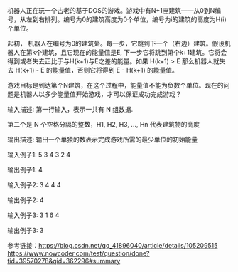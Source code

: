机器人正在玩一个古老的基于DOS的游戏。游戏中有N+1座建筑——从0到N编号，从左到右排列。编号为0的建筑高度为0个单位，编号为i的建筑的高度为H(i)个单位。 

起初， 机器人在编号为0的建筑处。每一步，它跳到下一个（右边）建筑。假设机器人在第k个建筑，且它现在的能量值是E, 下一步它将跳到第个k+1建筑。它将会得到或者失去正比于与H(k+1)与E之差的能量。如果 H(k+1) > E 那么机器人就失去 H(k+1) - E 的能量值，否则它将得到 E - H(k+1) 的能量值。

游戏目标是到达第个N建筑，在这个过程中，能量值不能为负数个单位。现在的问题是机器人以多少能量值开始游戏，才可以保证成功完成游戏？

输入描述:
第一行输入，表示一共有 N 组数据.

第二个是 N 个空格分隔的整数，H1, H2, H3, ..., Hn 代表建筑物的高度

输出描述:
输出一个单独的数表示完成游戏所需的最少单位的初始能量

输入例子1:
5
3 4 3 2 4

输出例子1:
4

输入例子2:
3
4 4 4

输出例子2:
4

输入例子3:
3
1 6 4

输出例子3:
3

参考链接：https://blog.csdn.net/qq_41896040/article/details/105209515
https://www.nowcoder.com/test/question/done?tid=39570278&qid=362296#summary
